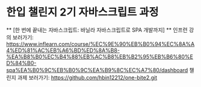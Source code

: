 # 한입 챌린지 2기 자바스크립트 과정

** [한 번에 끝내는 자바스크립트: 바닐라 자바스크립트로 SPA 개발까지] **
인프런 강의 보러가기: https://www.inflearn.com/course/%EC%9E%90%EB%B0%94%EC%8A%A4%ED%81%AC%EB%A6%BD%ED%8A%B8-%EA%B8%B0%EC%B4%88%EB%AC%B8%EB%B2%95%EB%B6%80%ED%84%B0-spa%EA%B0%9C%EB%B0%9C%EA%B9%8C%EC%A7%80/dashboard
챌린지 과제 보러가기: https://github.com/hbin12212/one-bite2.git
